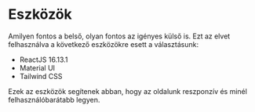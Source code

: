 # Eszközök

Amilyen fontos a belső, olyan fontos az igényes külső is. Ezt az elvet felhasználva a következő eszközökre esett a választásunk:

- ReactJS 16.13.1
- Material UI
- Tailwind CSS

Ezek az eszközök segítenek abban, hogy az oldalunk reszponzív és minél felhasználóbarátabb legyen.